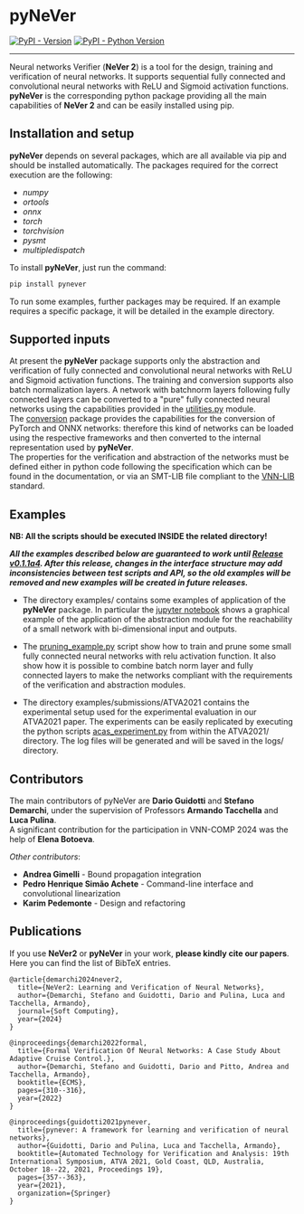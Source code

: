 # pyNeVer

[![PyPI - Version](https://img.shields.io/pypi/v/pynever.svg)](https://pypi.org/project/pynever)
[![PyPI - Python Version](https://img.shields.io/pypi/pyversions/pynever.svg)](https://pypi.org/project/pynever)

-----

Neural networks Verifier (__NeVer 2__) is a tool for the design, training and verification of neural networks.
It supports sequential fully connected and convolutional neural networks with ReLU and Sigmoid activation functions.
__pyNeVer__ is the corresponding python package providing all the main capabilities of __NeVer 2__
and can be easily installed using pip. 

Installation and setup
----------------------

__pyNeVer__ depends on several packages, which are all available via pip and should be installed automatically. 
The packages required for the correct execution are the following:

* _numpy_
* _ortools_
* _onnx_
* _torch_
* _torchvision_
* _pysmt_
* _multipledispatch_

To install __pyNeVer__, just run the command:

```bash
pip install pynever
```

To run some examples, further packages may be required. If an example requires a specific package, it will be 
detailed in the example directory.

[//]: # (#### DOCUMENTATION)

[//]: # (The documentation related to the __pyNeVer__ package can be found in the directory docs/pynever/ as html files.)

Supported inputs
----------------------

At present the __pyNeVer__ package supports only the abstraction and verification of fully connected and convolutional 
neural networks with ReLU and Sigmoid activation functions. The training and conversion supports also batch normalization
layers. A network with batchnorm layers following fully connected layers can be converted to a "pure" fully connected
neural networks using the capabilities provided in the [utilities.py](pynever/utilities.py) module.  
The [conversion](pynever/strategies/conversion) package provides the capabilities for the conversion of PyTorch and ONNX
networks: therefore this kind of networks can be loaded using the respective frameworks and then converted to the
internal representation used by __pyNeVer__.  
The properties for the verification and abstraction of the networks must be defined either in python code following
the specification which can be found in the documentation, or via an SMT-LIB file compliant to the 
[VNN-LIB](http://www.vnnlib.org) standard.

Examples
----------------------

**NB: All the scripts should be executed INSIDE the related directory!**

***All the examples described below are guaranteed to work until [Release v0.1.1a4](https://github.com/NeVerTools/pyNeVer/releases/tag/v0.1.1a4). 
After this release, changes in the interface structure may add inconsistencies between test scripts and API, so
the old examples will be removed and new examples will be created in future releases.***

* The directory examples/ contains some examples of application of the __pyNeVer__ package. In particular the 
[jupyter notebook](examples/notebooks/bidimensional_example_with_sigmoid.ipynb) shows a graphical example of the 
application of the abstraction module for the reachability of a small network with bi-dimensional input and outputs.  
  
* The [pruning_example.py](examples/pruning_example/pruning_example.py) script show how to train and prune some small
fully connected neural networks with relu activation function. It also show how it is possible to combine batch norm
layer and fully connected layers to make the networks compliant with the requirements of the verification and 
abstraction modules.  

* The directory examples/submissions/ATVA2021 contains the experimental setup used for the experimental evaluation
in our ATVA2021 paper. The experiments can be easily replicated by executing the python scripts 
[acas_experiment.py](examples/submissions/2021_ATVA/acas_experiments.py) from within the ATVA2021/ directory. 
The log files will be generated and will be saved in the logs/ directory.

Contributors
----------------------

The main contributors of pyNeVer are __Dario Guidotti__ and __Stefano Demarchi__, under the supervision of Professors
__Armando Tacchella__ and __Luca Pulina__.  
A significant contribution for the participation in VNN-COMP 2024 was
the help of __Elena Botoeva__.

_Other contributors_:

* __Andrea Gimelli__ - Bound propagation integration
* __Pedro Henrique Simão Achete__ - Command-line interface and convolutional linearization
* __Karim Pedemonte__ - Design and refactoring

Publications
----------------------

If you use __NeVer2__ or __pyNeVer__ in your work, **please kindly cite our papers**. Here you can find 
the list of BibTeX entries.

```
@article{demarchi2024never2,
  title={NeVer2: Learning and Verification of Neural Networks},
  author={Demarchi, Stefano and Guidotti, Dario and Pulina, Luca and Tacchella, Armando},
  journal={Soft Computing},
  year={2024}
}

@inproceedings{demarchi2022formal,
  title={Formal Verification Of Neural Networks: A Case Study About Adaptive Cruise Control.},
  author={Demarchi, Stefano and Guidotti, Dario and Pitto, Andrea and Tacchella, Armando},
  booktitle={ECMS},
  pages={310--316},
  year={2022}
}

@inproceedings{guidotti2021pynever,
  title={pynever: A framework for learning and verification of neural networks},
  author={Guidotti, Dario and Pulina, Luca and Tacchella, Armando},
  booktitle={Automated Technology for Verification and Analysis: 19th International Symposium, ATVA 2021, Gold Coast, QLD, Australia, October 18--22, 2021, Proceedings 19},
  pages={357--363},
  year={2021},
  organization={Springer}
}

```